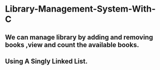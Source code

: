 # Library-Management-System-With-C

## We can manage library by adding and removing books ,view and count the available books.

## Using A Singly Linked List.

